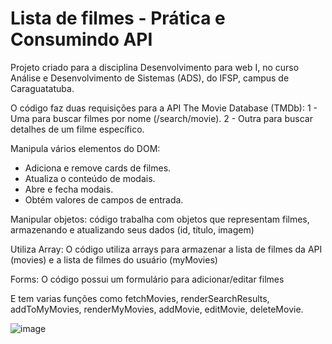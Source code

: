 # Lista de filmes - Prática e Consumindo API

Projeto criado para a disciplina Desenvolvimento para web I, no curso Análise e Desenvolvimento de Sistemas (ADS), do IFSP, campus de Caraguatatuba.

O código faz duas requisições para a API The Movie Database (TMDb):
1 - Uma para buscar filmes por nome (/search/movie).
2 - Outra para buscar detalhes de um filme específico.

Manipula vários elementos do DOM:

* Adiciona e remove cards de filmes.
* Atualiza o conteúdo de modais.
* Abre e fecha modais.
* Obtém valores de campos de entrada.

Manipular objetos: código trabalha com objetos que representam filmes, armazenando e atualizando seus dados (id, título, imagem)

Utiliza Array: O código utiliza arrays para armazenar a lista de filmes da API (movies) e a lista de filmes do usuário (myMovies)

Forms: O código possui um formulário para adicionar/editar filmes

E tem varias funções como fetchMovies, renderSearchResults, addToMyMovies, renderMyMovies, addMovie, editMovie, deleteMovie.

![image](https://github.com/user-attachments/assets/3c1ff02c-1250-4706-a5bc-ec3021f5a962)
